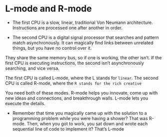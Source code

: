 # L-mode and R-mode

-   The first CPU is a slow, linear, traditional Von Neumann architecture. Instructions are processed one after another in order.

-   The second CPU is a digital signal processor that searches and pattern match asynchronously. It can magically find links between unrelated things, but you have no control over it.

They share the same memory bus, so if one is working, the other isn’t. If the first CPU is executing instructions, the second isn’t asynchronously searching, and vice versa.

The first CPU is called L-mode, where the L stands for `linear`. The second CPU is called R-mode, where the `R stands for the rich creative `

You need both of these modes. R-mode helps you innovate, come up with new ideas and connections, and breakthrough walls. L-mode lets you execute the details.

-   Remember that time you magically came up with the solution to a programming problem while you were having a shower? That was R-mode. Then, when you got to work, you sat down and wrote each sequential line of code to implement it? That’s L-mode
